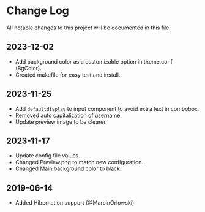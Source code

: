 # Change Log

All notable changes to this project will be documented in this file.

## 2023-12-02

- Add background color as a customizable option in theme.conf (BgColor).
- Created makefile for easy test and install.

## 2023-11-25

- Add `defaultdisplay` to input component to avoid extra text in combobox.
- Removed auto capitalization of username.
- Update preview image to be clearer.

## 2023-11-17

- Update config file values.
- Changed Preview.png to match new configuration.
- Changed Main background color to black.

## 2019-06-14

- Added Hibernation support (@MarcinOrlowski)
